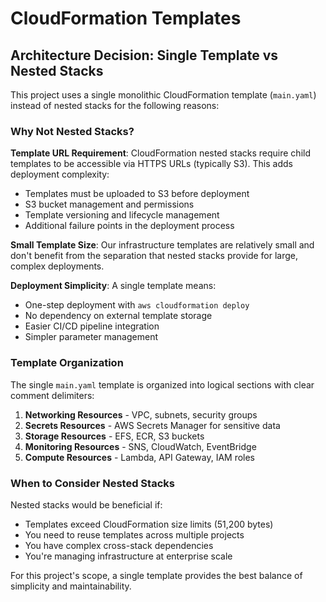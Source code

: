 # CloudFormation Templates

## Architecture Decision: Single Template vs Nested Stacks

This project uses a single monolithic CloudFormation template (`main.yaml`) instead of nested stacks for the following reasons:

### Why Not Nested Stacks?

**Template URL Requirement**: CloudFormation nested stacks require child templates to be accessible via HTTPS URLs (typically S3). This adds deployment complexity:
- Templates must be uploaded to S3 before deployment
- S3 bucket management and permissions
- Template versioning and lifecycle management
- Additional failure points in the deployment process

**Small Template Size**: Our infrastructure templates are relatively small and don't benefit from the separation that nested stacks provide for large, complex deployments.

**Deployment Simplicity**: A single template means:
- One-step deployment with `aws cloudformation deploy`
- No dependency on external template storage
- Easier CI/CD pipeline integration
- Simpler parameter management

### Template Organization

The single `main.yaml` template is organized into logical sections with clear comment delimiters:

1. **Networking Resources** - VPC, subnets, security groups
2. **Secrets Resources** - AWS Secrets Manager for sensitive data
3. **Storage Resources** - EFS, ECR, S3 buckets
4. **Monitoring Resources** - SNS, CloudWatch, EventBridge
5. **Compute Resources** - Lambda, API Gateway, IAM roles

### When to Consider Nested Stacks

Nested stacks would be beneficial if:
- Templates exceed CloudFormation size limits (51,200 bytes)
- You need to reuse templates across multiple projects
- You have complex cross-stack dependencies
- You're managing infrastructure at enterprise scale

For this project's scope, a single template provides the best balance of simplicity and maintainability.
